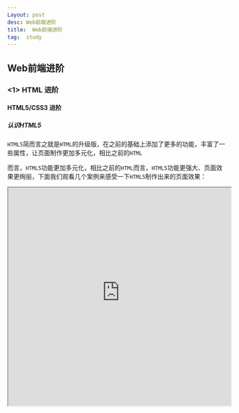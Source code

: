 ```yaml
---
Layout: post
desc: Web前端进阶
title:  Web前端进阶
tag:  study
---
```


## Web前端进阶

### <1> HTML 进阶

#### HTML5/CSS3 进阶

##### 认识HTML5

`HTML5`简而言之就是`HTML`的升级版，在之前的基础上添加了更多的功能，丰富了一些属性，让页面制作更加多元化，相比之前的`HTML`

而言，`HTML5`功能更加多元化，相比之前的`HTML`而言，`HTML5`功能更强大、页面效果更绚丽，下面我们观看几个案例来感受一下`HTML5`制作出来的页面效果：

<iframe height=498 width=510 src="https://qgt-document.oss-cn-beijing.aliyuncs.com/P3-2-HTML-CSS/1.1/courseware/HTML5%E5%8F%AF%E4%BB%A5%E5%81%9A%E4%BB%80%E4%B9%88.mp4">

##### 语义化标签

其实我们在学习`HTML`的时候，已经接触到了语义，比如我们之前使用的：

- `<p></p>`标签代表段落
- `<h1></h1>`标签代表一级标题
- `<li></li>`标签代表列表

这就是语义化标签，即标签的名字赋予标签的意义和作用。

但是`div`代表什么呢？显然是无法根据`div`这个标签名判断`div`在页面中的位置，比如下面这个页面，它的页面结构非常清晰。

![语义化标签](/Users/dongyanzu/Desktop/语义化标签.png)

下面用我们常用的布局方法来将上面这张图转化成代码，代码如下：

```html
<div></div>
<div></div>
<div></div>
```

大家有没有注意到一个问题，本来清晰的页面结构，写成代码以后，仅靠阅读代码，我们无法在脑海中形成之前的页面结构。

语义化标签就是用来解决这个问题的，对应上面每一个区块，在`HTML5`中都有对应的语义化标签，下面我们用语义化标签来改造一下上面这段代码。

```html
<!-- 头部 -->
<header></header>
<!-- 主体 -->
<main></main>
<!-- 底部 -->
<footer></footer>
```

仅通过阅读代码，就可以确定页面结构，这就是语义化标签的意义所在。

##### 常用的语义化标签：

常用的语义化标签不止上面三个，下面这个布局所设计的语义化标签基本涵盖了我们常用的语义化标签：

对应的`HTML`代码如下：

```html
<!-- 头部 -->
<header>header</header>
<!-- 主体 -->
<main>
    <!-- 导航 -->
    <nav>nav</nav>
    <!-- 区块 -->
    <section>section</section>
    <section>section</section>
</main>
<!-- 侧边栏 -->
<aside></aside>
<!-- 底部 -->
<footer></footer>
```

##### 语义化标签的使用场景

下面我们以“淘宝网”首页为例，来理解语义化标签的使用场景。

`<header></header>`--头部

`header`标签用于展示介绍性内容，通常包含一组介绍性的或者是辅助导航的实用元素。

例如淘宝页面中的顶部：

![header10](/Users/dongyanzu/Desktop/header10.png)

`<main></main>`--主体

`main`标签通常是页面的主体内容区域。

例如淘宝页面中`header`一下`footer`以上的所有内容

![main1](/Users/dongyanzu/Desktop/main1.png)

但是在实际应用中，需要根据具体情况去分析，只要是某个区块的主体就可以用`main`标签，暂时我们不用纠结，只记住上面这一种即可。

`<footer></footer>`--底部

`footer`表示页面也叫部分的版权数据、与文档相关的链接、责任声明等信息。

网页中最常见的`footer`就是页面最底部的一些额外信息：
![footer1](/Users/dongyanzu/Desktop/footer1.png)

淘宝的页面`footer`内容比较多，一般网站的`footer`信息不会很多。

`<nav></nav>`--导航

`nav：`定义文档或者页面的导航

比如网页中的商品类别导航：

![nav1](/Users/dongyanzu/Desktop/nav1.png)

`<aside></aside>`--侧边栏

`aside:`定义页面的侧边栏内容

如淘宝的侧边栏：

![aside1](/Users/dongyanzu/Desktop/aside1.png)

`<section></section>`——区域块

`section:`定义文档中的节，区域块，`section`更像接近`div`的语义，就是在页面中开辟一块空间。

比如下面这个页面中，我们首先要将页面分成左右两部分，这里就可以用`section`去区分：![img](https://qgt-document.oss-cn-beijing.aliyuncs.com/P3-2-HTML-CSS/1.1/section1.png?x-oss-process=image/resize,w_800/watermark,image_d2F0ZXJtYXNrLnBuZz94LW9zcy1wcm9jZXNzPWltYWdlL3Jlc2l6ZSx3XzEwMA==,t_60,g_se,x_10,y_10)

基本上，语义化标签的使用场景就是这么多，还有一些更深入的使用场景，我们暂时先不用去了解，只要知道常用的一些使用场景即可。

##### CSS3

`CSS3`和`HTML5`的关系你可以理解为`CSS`和`HTML`之间的关系，由于`CSS3`修改的内容较多，我们在后续章节会展开讲，在本章不做赘述。

### <2> CSS伪类

#### 2.1 CSS 伪元素--::after/::before

网页中我们经常会在页面的头部看到下图中的布局：

![f2-2-1-微博头部](https://github.com/ddddddongyanzu/ddddddongyanzu.github.io/blob/master/images/posts/f2-2-1-微博头部.png?raw=true)

我们的做法是这样的，核心代码如下：

```html
<span class="icon"></span><span class="words">主页</span>
```

```css
.icon {
    display: inline-block;
    width: 24px;
    height: 24px;
    background: url(https://qgt-document.oss-cn-beijing.aliyuncs.com/P3-2-HTML-CSS/1.2/source/first-page.png) no-repeat center;
    background-size: contain;
    vertical-align: top;
    margin-right: 8px;
}

.words {
    font-size: 18px;
    line-height: 24px;
}
```

其实我们还有一种更好的办法来完成上述方案，即伪元素。

伪元素就是利用`css`代码在标签内部的前面，或者后面添加一个行内元素，这个行内元素呢可以理解为`span`

下面为们来认识一下伪元素的写法：

```css
/* before */
选择器::before{
  /* 使用空白符号占位 */
  content: '';
}

/* after */
选择器::after{
  /* 使用空白符号占位 */
  content: '';
}
```

接下来我们来使用伪元素实现开头的案例。

1. 去除`HTML`代码中类名为`icon`的`span`标签

```html
<span>主页</span>
```

2. 修改`CSS`代码

```css
/* 在span之前添加行内元素 */
span::before {
  content: '';
  /* 将添加的行内元素定位，并设置大小、背景 */
    position: absolute;
    left: 0px;
    width: 24px;
    height: 24px;
    background: url(https://qgt-document.oss-cn-beijing.aliyuncs.com/P3-2-HTML-CSS/1.2/source/first-page.png) no-repeat center;
    background-size: contain;
}
```

最后我们通过代码演示来看一下最终的效果：

代码演示

上述案例中我们将添加的行内元素做了定位处理，其实还可以将添加的行内元素转换成块元素（`block`）或者行内块元素（`inline-block`）来实现我们需要的效果。

下面我们要用`display`来做一个案例，在很多网页的轮播图中，我们可以看到这样的用来切换图的一个小圆点，如下图所示：

![img](https://qgt-document.oss-cn-beijing.aliyuncs.com/P3-2-HTML-CSS/1.1/homework/%E5%B0%8F%E5%9C%86%E7%82%B9.png?x-oss-process=image/resize,w_800/watermark,image_d2F0ZXJtYXNrLnBuZz94LW9zcy1wcm9jZXNzPWltYWdlL3Jlc2l6ZSx3XzEwMA==,t_60,g_se,x_10,y_10)

在这里的小圆点放大一点后，如下图：

![img](https://qgt-document.oss-cn-beijing.aliyuncs.com/P3-2-HTML-CSS/1.2/markdown/iMac%20-%208.png?x-oss-process=image/resize,w_800/watermark,image_d2F0ZXJtYXNrLnBuZz94LW9zcy1wcm9jZXNzPWltYWdlL3Jlc2l6ZSx3XzEwMA==,t_60,g_se,x_10,y_10)

这个案例就不同去对比常规写法和伪元素写法了，我们直接用伪元素来完成上图效果，核心代码在下面：

```html
<div class="circle"></div>
```

```css
.circle {
    box-sizing: border-box;
    width: 200px;
    height: 200px;
    margin: 20px auto;
    border-radius: 50%;
    background: #9995A5;
    /* 使用padding让子元素居中 */
    padding: 30px;
    border: 10px solid #8E8A97;
}

.circle::before{
   content: '';
  /* 将添加的行内元素转成块元素 */
    display: block;
    width: 120px;
    height: 120px;
    border-radius: 50%;
    background: #666278;
}
```

在之前的例子中我们都用的是`::before`，没有介绍过`::after`，其实`::after`和`::before`是一样的，当我们需要第二个行内元素的时候，就需要用`after`。

#### 2.2 CSS伪类--清除浮动

##### 浮动带来的问题

我们先来看一个页面，如下图：

![Screen Shot 2022-05-08 at 6.23.28 PM](/Users/dongyanzu/Library/Application Support/typora-user-images/Screen Shot 2022-05-08 at 6.23.28 PM.png)

要完成这个案例，最好的办法就是子元素设置高度，父元素的高度由子元素撑起来，使父元素的高度可以自适应，核心代码如下：

```html
<div class="father-one">
    <div class="son-one">son-one</div>
    <div class="son-two">son-two</div>
    <div class="son-three">son-three</div>
</div>
```

```css
.father-one {
    border: 2px solid #8E8A97;
    text-align: center;
}

.son-one {
    line-height: 50px;
    background-color: #00FFFF;
}

.son-two {
    line-height: 100px;
    background-color: #00BFFF;
}

.son-three {
    line-height: 50px;
    background-color: #00FFFF;
}
```

影响父元素兄弟元素的布局

下面我们给`.father-one`后面添加一个兄弟元素，然后让`.father-one`里面的所有子元素都浮动，看一下会出现什么现象：

核心代码如下（代码中省略了部分已有的代码）：

```html
<!-- 添加father-one的兄弟元素 -->
<div class="father-two"></div>
```

```css
.son-one{
  /* 浮动后的元素宽度默认和它内容的宽度一致，即和文字的宽度一致。
  这里为了美观，设置一个自定义宽度*/
  width:33.3%;
  float:left;
}

.son-two{
  width:33.3%;
  float:left;
}

.son-three{
  width:33.3%;
  float:left;
}

.father-two{
  height: 150px;
  background-color: #CACACA;
}
```

最终得到下图所示的页面效果：

![Screen Shot 2022-05-08 at 6.27.15 PM](/Users/dongyanzu/Library/Application Support/typora-user-images/Screen Shot 2022-05-08 at 6.27.15 PM.png)

观察上图，会发现类名为`father-two`的`div`的一部分内容会跑到`father-one`的子元素的下面，这是因为`father-two`会紧跟`father-one`的下边界（即红色下边框线）。

这显然不是我们需要的效果，我们希望最终的页面效果应该是这样的：

![Screen Shot 2022-05-08 at 6.29.37 PM](/Users/dongyanzu/Library/Application Support/typora-user-images/Screen Shot 2022-05-08 at 6.29.37 PM.png)

所以现在我们需要一种技术可以让父元素包住浮动的子元素，这种技术被称为清除浮动。

##### 清除浮动

清除浮动的方法很多，这里我们只需要掌握一种最常用的方法即可，如下`CSS`代码即是清除浮动的`CSS`代码：

```css
.clearfix::after{
  content: '';
  display: block;
  clear: both;
}
```

比如说我们要解决之前案例中的浮动问题，只需要在父盒子上添加`clearfix`类名即可，具体参见下方代码：

```html
<!-- 添加清除浮动类名 -->
<div class="father-one clearfix">
    <div class="son-one">son-one</div>
    <div class="son-two">son-two</div>
    <div class="son-three">son-three</div>
</div>
```

最后请记住一句话，哪个盒子的子元素有浮动，就在哪个盒子上添加清除浮动。

##### ps :

很多时候，第一行的最后一块有位置，但是最后一个元素却跑到第二行，这是因为，最后一个盒子的右边距是多余的，加上以后，总宽度超出父盒子的宽度，所以需要清除掉。

**解决方法**

```css
.last{
  margin-right:0;
}
```

*转义符号*

作业中`小米<小爱老师>`中的尖括号在`html`代码中会出现报错现象，所以我们要用转义符号去写，即`小米&lt;小爱老师&gt;`

#### 2.3 CSS 伪类--事件伪类

伪类在页面中随处可见，通俗点说，就是鼠标移动上去，字体颜色、背景颜色或者边框中一种或多种样式发生了改变，那么如何使得这些样式发生改变呢？下面我们就来一探究竟：

首先我们要学习的是鼠标移动上去的效果--`hover`。

`hover`——鼠标移动上去

要让样式发生变化，首先我们会有一个基础样式，以“优课达”首页为例：

![img](https://qgt-document.oss-cn-beijing.aliyuncs.com/P3-2-HTML-CSS/1.1/courseware/%E4%BC%98%E8%AF%BE%E8%BE%BE-hover.png?x-oss-process=image/resize,w_800/watermark,image_d2F0ZXJtYXNrLnBuZz94LW9zcy1wcm9jZXNzPWltYWdlL3Jlc2l6ZSx3XzEwMA==,t_60,g_se,x_10,y_10)

当鼠标移动上去以后，对应的地方，样式会发生改变，最终变成这样：

![img](https://qgt-document.oss-cn-beijing.aliyuncs.com/P3-2-HTML-CSS/1.1/courseware/%E4%BC%AA%E7%B1%BB-hover2.png?x-oss-process=image/resize,w_800/watermark,image_d2F0ZXJtYXNrLnBuZz94LW9zcy1wcm9jZXNzPWltYWdlL3Jlc2l6ZSx3XzEwMA==,t_60,g_se,x_10,y_10)

观察之后，我们发现，每一个小块的背景颜色从白色-->蓝色，文字从黑色-->白色，所以我们要做的就是在鼠标箭头移动上去以后，完成这两种状态的转换，能完成这种转换过程的就是伪类，具体代码如下：

```css
li:hover{
    background-color: #47A0FC;
    color: white;
}
```

经过上述步骤之后，我们就会完成如下效果：

![img](https://qgt-document.oss-cn-beijing.aliyuncs.com/P3-2-HTML-CSS/1.2/f2-2-3-demo1.gif)

一个标签上可以添加多个`:hover`效果，并且都会生效，例如：

```html
<div><div>
```

```css
div:hover{
    border:1px solid blue;
}

div:hover{
    background:red;
}
```

同一个标签，如果使用伪类改变的属性相同，那么最终效果是后添加的效果，例如：

```html
<div><div>
```

```css
div:hover{
    border:1px solid blue;
}

div:hover{
    border:1px solid red;
}
```

最终边框颜色是`red`当然这个不一定完全对，有时一些同学可能会这样做：

```css
.hover-div div:hover{
    border:1px solid blue;
}

div:hover{
    border:1px solid red;
}
```

那么这时候就不回是`red`而是`blue`，因为选择器的选择权重上看`.hover-div div`>`div`

`:hover`一个标签来改变另一个标签的属性

在这里我们只说`:hover`父元素，改变子元素的属性（这里的是直接子元素） 什么是直接子元素？

下面这段代码中，`span`是`div`的直接子元素

```html
<div>
    <span></span>
</div>
```

下面这段代码中，`span`不是`div`的直接子元素

```html
<div>
    <p>
        <span></span>
    </p>
</div>
```

**如何通过父元素的****`:hover`改变直接子元素的样式**

```html
<div>
    <span></span>
</div>
div:hover>span{
    background:blue;
}
```

`active`——鼠标点击时

`active`：鼠标点击时候的效果，这个效果在超链接中比较常见，注意这里的点击时点住鼠标不松开。

在`hover`的基础上，我们来再添加一个`active`伪类，实现下图所示效果：

![img](https://qgt-document.oss-cn-beijing.aliyuncs.com/P3-2-HTML-CSS/1.2/f2-2-3-demo2.gif)

首先需要用选择器选中要添加伪类的标签，`ul>li`。

然后再选择器后面添加对应的伪类，这里我们要添加的是`active`

```css
ul>li:active{
    /* 要改变的效果 */
}
```

最后在花括号内添加要改变的样式:

```css
ul>li:active{
    /* 要改变的效果 */
    color: black;
}
```

下面我们通过代码演示来看一下最终的效果：

**注意：**

`hover`一定要在`active`之前，否则不会生效。

```css
/* 正确 */
a:hover{}
a:active{}
/* 错误 */
a:active{}
a:hover{}
```

`focus`——获取焦点后

`focus`：获取焦点的伪类，一般用于具有焦点的元素，比如`input`，比如我们可以让`input`获取焦点以后，改变`input`的边框颜色。

![img](https://qgt-document.oss-cn-beijing.aliyuncs.com/P3-2-HTML-CSS/1.2/f2-2-3-demo3.gif)

#### 2.4伪类--列表伪类

列表伪类的功能更像是一个选择器，选择某个元素的子元素，我们要学习的是比较常用的三个。

![Screen Shot 2022-05-09 at 5.46.13 PM](/Users/dongyanzu/Library/Application Support/typora-user-images/Screen Shot 2022-05-09 at 5.46.13 PM.png)

1. 匹配其父元素的第一个子元素--`:first-child`

现在我们有一个效果要实现，给上图第一个色块换一种颜色并改变文字颜色，实现下图所示的效果，该怎么做呢？

![Screen Shot 2022-05-09 at 5.47.24 PM](/Users/dongyanzu/Library/Application Support/typora-user-images/Screen Shot 2022-05-09 at 5.47.24 PM.png)

此时就可以用到伪类中的`:first-child`，具体做法是在文首效果图的基础代码上添加如下代码即可：

```css
ul>li:first-child{
    background-color: #3687FC;
    color: #FFFFFF;
}
```

注意：这里的选择器`ul>li`一定要注意，选择器选到的是子元素`li`而不是父元素`ul`

2. 匹配父元素中最后一个子元素--`:last-child`

在上面案例的基础上，我们将`:first-child`改成`:last-child`即可实现下图的效果：![Screen Shot 2022-05-09 at 6.04.03 PM](/Users/dongyanzu/Library/Application Support/typora-user-images/Screen Shot 2022-05-09 at 6.04.03 PM.png)

3. 匹配父元素的第n个子元素--`:nth-child()`

`:nth-child()`较前两个来说略微复杂一点，但是理解起来并不困难，首先我们要关注的是`child`后面的括号，在这个括号里我们可以添加人意数字，从1开始，1代表`first-child`，以此类推。

比如说我们要选中第三个方格，实现下图所示效果，可以这样来写：

![Screen Shot 2022-05-09 at 6.06.17 PM](/Users/dongyanzu/Library/Application Support/typora-user-images/Screen Shot 2022-05-09 at 6.06.17 PM.png)

```css
ul>li:nth-child(3){
  background-color: #3687FC;
  color: #FFFFFF;
}
```

`nth-child`后面的括号内除了可以写数字也可以写两个特定的单词`odd`(奇)、`even`(偶)，大家可以自行尝试一下这两个值。

下面来看一个实际应用中的案例，比如说淘宝网中有这样一个布局

如下图：

![watermark,image_d2F0ZXJtYXNrLnBuZz94LW9zcy1wcm9jZXNzPWltYWdlL3Jlc2l6ZSx3XzEwMA==,t_60,g_se,x_10,y_10](https://qgt-document.oss-cn-beijing.aliyuncs.com/P3-2-HTML-CSS/1.2/last-child-demo.png?x-oss-process=image/resize,w_800/watermark,image_d2F0ZXJtYXNrLnBuZz94LW9zcy1wcm9jZXNzPWltYWdlL3Jlc2l6ZSx3XzEwMA==,t_60,g_se,x_10,y_10)

我们将详细内容简化成色块，变成下图的颜色：

![img](https://qgt-document.oss-cn-beijing.aliyuncs.com/P3-2-HTML-CSS/1.2/last-child-demo2.png?x-oss-process=image/resize,w_800/watermark,image_d2F0ZXJtYXNrLnBuZz94LW9zcy1wcm9jZXNzPWltYWdlL3Jlc2l6ZSx3XzEwMA==,t_60,g_se,x_10,y_10)

具体步骤如下：

```html
<ul class="clearfix">
    <li></li>
    <li></li>
    <li></li>
    <li></li>
    <li></li>
</ul>
```

```css
ul>li{
    float: left;
    width: 226px;
    height: 80px;
    /* 给所有的li着色为相同颜色 */
    background: #9D24EC;
    border-radius: 10px;
    /* 统一为所有的色块设置右边距 */
    margin-right: 11px;
}
```

2. 使用伪类修改其它色块相对于第一个色块不同的地方（这里用到了层叠性）

```css
/* 使用伪类层叠掉不同颜色的色块 */
ul>li:nth-child(2){
    background: #FB9526;
}
ul>li:nth-child(3){
    background: #FE59CE;
}
ul>li:nth-child(4){
    background: #4CC1FE;
}
ul>li:last-child{
    background: #4BC74A;
}
```

3. 清除掉最后一个色块的右边距：

```css
ul>li:last-child{
    /* 最后一个元素不需要右边距，用伪类清除 */
    margin-right: 0px;
    background: #4BC74A;
}
```

##### 注意

在上面的代码中，我们一直用的是`ul`、`li`标签，有的同学会误以为只有`li`标签才可以用列表伪类，其实是不对的：

1. 使用`ul`、`li`是为了考虑语义化的因素

2. 列表伪类的适用条件是，同一级别，相同元素
- 同一级别

```html
<!-- 第一级别 -->
<div>
    <!-- 第二级别 -->
    <div>
        <!-- 第三级别 -->
        <div></div>
        <div></div>
        <div></div>
        <div></div>
    </div>
    <div></div>
    <div></div>
    <div></div>

</div>
```

- 相同元素

```css
span:nth-child(2){

}
```

上面的代码标识选中所有span标签中的第二个。

#### 2.5 微博头部开发

微博头部开发

之前我们做的所有的联系都是页面中的某一个部分，就算涉及到布局，也不多，从微博项目开始，我们就要去关注布局这个知识点，预期说是知识点，不如说是经验。

比如下面这个布局：![Screen Shot 2022-05-09 at 7.46.40 PM](/Users/dongyanzu/Library/Application Support/typora-user-images/Screen Shot 2022-05-09 at 7.46.40 PM.png)

或许你会这样去写：

```html
<div class="box clearFix">
  <div class="left"></div>
  <div class="right"></div>
</div>
```

```css
.clearFix::after {
  display: block;
  content: '';
  clear: both;
}

.box {
  background: #e3f3d1;
}

.box > div {
  box-sizing: border-box;
  width: 40px;
  height: 20px;
  background: #c0e2fd;
  border: 1px solid #6c8ebf;
}

.box .left {
  float: left;
  margin-left: 20px;
}

.box .right {
  float: right;
  margin-right: 20px;
}
```

最终效果如下：

![Screen Shot 2022-05-09 at 7.49.48 PM](/Users/dongyanzu/Library/Application Support/typora-user-images/Screen Shot 2022-05-09 at 7.49.48 PM.png)

但是这样，页面是不够稳定的，如果这段代码在我们的系统中的预览页面查看的时候，可能还比较和谐，但是在正常的浏览器中查看的时候，就有问题，点击全屏预览，可以看到，两个蓝色的矩形之间间距会很大，但我们的代码并没有做改动。

正确的写法应该是这样的：

```html
<header>
  <main class="clearFix">
    <div class="left"></div>
    <div class="right"></div>
  </main>
</header>
```

```css
.clearFix::after {
  display: block;
  content: '';
  clear: both;
}
header {
  border: 1px solid black;
}
main {
  margin: 0 auto;
  width: 800px;
  background: #e3f3d1;
}

main > div {
  width: 200px;
  height: 40px;
  background-color: #c0e2fd;
}

.left {
  float: left;
}

.right {
  float: right;
}
```

### <3> CSS装饰

#### 3.1 CSS装饰-- cursor

##### cursor

下图中，鼠标箭头的变化，就是`cursor`实现的。

![f2-3-1-show.gif](https://qgt-document.oss-cn-beijing.aliyuncs.com/P3-2-HTML-CSS/1.3/f2-3-1-show.gif)

`cursor`添加的方法很简单，和之前学习的属性添加方式一样：

```html
<p>点击这里了解更多cursor性质</p>
```

```css
p{
    cursor: pointer;
}
```

`cursor`的值很多，`pointer`只是其中一个，下面我们来感受一下其他的属性，鼠标悬浮于值上测试结果：

![Screen Shot 2022-05-10 at 5.34.49 PM](/Users/dongyanzu/Library/Application Support/typora-user-images/Screen Shot 2022-05-10 at 5.34.49 PM.png)

`pointer`摇滚小手样式

`default`鼠标键的样式

`text` I 样式

`move` 四方箭头样式

`grab` 巴掌小手样式

`zoom-in` 缩小🔍(-)

`zoom-out`放大🔍(+)

#### 3.2 CSS装饰--box-shadow/text-shadow

##### box-shadow--盒子阴影

盒子阴影的形成原理就是盒子下面的另一个盒子改变样式或者位置造成的现象，你可以[点击这里](https://www.cssmatic.com/box-shadow)，调节相关的属性值来查看效果，这个工具每个参数代表的意思如下图：

![watermark,image_d2F0ZXJtYXNrLnBuZz94LW9zcy1wcm9jZXNzPWltYWdlL3Jlc2l6ZSx3XzEwMA==,t_60,g_se,x_10,y_10](https://qgt-document.oss-cn-beijing.aliyuncs.com/P3-2-HTML-CSS/1.3/%E9%98%B4%E5%BD%B1%E8%A7%A3%E9%87%8A.png?x-oss-process=image/resize,w_800/watermark,image_d2F0ZXJtYXNrLnBuZz94LW9zcy1wcm9jZXNzPWltYWdlL3Jlc2l6ZSx3XzEwMA==,t_60,g_se,x_10,y_10)

通过上面这个工具，我们主要是为了了解阴影的每一个值所代表的意思，在实际应用中，前端人员是无法自己调出好看的阴影的，我们要做的就是去辅助设计稿上面的阴影值，例如在 **Figma** 中我们可以从这里取阴影值（右边红色边线括起来的即是阴影值）：

![watermark,image_d2F0ZXJtYXNrLnBuZz94LW9zcy1wcm9jZXNzPWltYWdlL3Jlc2l6ZSx3XzEwMA==,t_60,g_se,x_10,y_10](https://qgt-document.oss-cn-beijing.aliyuncs.com/P3-2-HTML-CSS/1.3/%E9%98%B4%E5%BD%B1%E5%80%BC.png?x-oss-process=image/resize,w_800/watermark,image_d2F0ZXJtYXNrLnBuZz94LW9zcy1wcm9jZXNzPWltYWdlL3Jlc2l6ZSx3XzEwMA==,t_60,g_se,x_10,y_10)

因此，阴影是一个不常用且不重要的属性，我们只需要知道如何在设计稿里找到阴影值，然后用下面的方式去设置即可：

```css
div{
    box-shadow: 0px 0px 10px rgba(0, 0, 0, 0.11);
}
```

更多关于阴影的详细描述，请参加[文档](https://developer.mozilla.org/zh-CN/docs/Web/CSS/box-shadow)

##### text-shadow——文字阴影

文字阴影和盒子阴影一样，如果说盒子阴影的形成原因是盒子下面的另一个盒子改变样式或者位置造成的现象，那么文字阴影就是文字下面还有一层相同的文字。

当然了，原理在这里并不重要，重要的是我们可以用下面这段代码去设置文字阴影：

```css
span{
    text-shadow: 0px 0px 10px rgba(0, 0, 0, 0.11);
}
```

更多关于文字阴影的详细描述，请参加[文档](https://developer.mozilla.org/zh-CN/docs/Web/CSS/text-shadow)

关于阴影，在实际开发当中我们知道这些已经足够了，如果对阴影感兴趣的同学可以看一下下面这个案例--[使用阴影制作缝合效果](https://codepen.io/HUBLine/pen/yLLRgYa)以及另一个案例，[使用阴影制作多页效果](https://codepen.io/HUBLine/pen/YzzORYb)

### <4> CSS Flex布局

#### 4.1 CSS Flex布局

网页布局是前端开发中一个重要的课题。根据我们在“Web前端基础”中学习到的盒模型、display属性和position属性等知识，我们已经可以做出比较好看的布局了。

但是对于一些特殊布局，比如垂直居中就会比较麻烦。

2009年，W3C提出了一种新的方案--Flex布局，可以简便、完整、响应式地实现各种页面布局。到目前为止，它已经得到了所有浏览器的支持，我们可以安全放心的使用这项技能。

flex布局右强大的空间分布和对齐能力，可以很容易解决传统布局比较难解决的布局问题。目前flex布局是主流的布局方式，很多前端UI库用的都是flex布局。

> *传统布局，即基于盒模型，依赖display属性，position属性、float属性进行布局。*

##### 什么是flex

Flex是Flexible Box 的缩写，意为“弹性布局”，用来盒模型提供最大的灵活性。任何一个容器都可以指定为Flex布局。

它最显著的效果就是把原本从上到下排列的块状元素变成水平排列：

正常文档流方向（从上到下 用flex变成了水平排列）

![Screen Shot 2022-05-11 at 4.36.25 PM](/Users/dongyanzu/Library/Application Support/typora-user-images/Screen Shot 2022-05-11 at 4.36.25 PM.png)HTML如下

```html
<div class="container">
  <div class="item">项目1</div>
  <div class="item">项目2</div>
  <div class="item">项目3</div>
</div>
```

CSS如下：

```css
.container {
  display: flex;
  background: #D5E8D4;
  border: 1px solid #5D9E5A;
}

.item {
  width: 50px;
  height: 50px;
  background: #FFF2CC;
  border: 1px solid #B7A570;
  margin: 10px;
}
```

注意：设为Flex布局以后，子元素的float、clear 和 vertical- align属性将失效。

采用 Flex 布局的元素，称为Flex容器（flex contain)，简称“容器”。它的所有子元素称为Flex项目（flex item），简称“项目”。

![Screen Shot 2022-05-11 at 4.39.42 PM](/Users/dongyanzu/Library/Application Support/typora-user-images/Screen Shot 2022-05-11 at 4.39.42 PM.png)

在上面这个例子中，外层div是容器，内层的子元素是项目：

![Screen Shot 2022-05-11 at 4.40.10 PM](/Users/dongyanzu/Library/Application Support/typora-user-images/Screen Shot 2022-05-11 at 4.40.10 PM.png)

#### 4.2 justify-content 和 align-items

还记得上节课的最后一题做过的导航条吗？

虽然导航条中的各项已经在同一行中了，但是通常导航条中各项的分布都是均匀的，像这样：

![watermark,image_d2F0ZXJtYXNrLnBuZz94LW9zcy1wcm9jZXNzPWltYWdlL3Jlc2l6ZSx3XzEwMA==,t_60,g_se,x_10,y_10](/Users/dongyanzu/Library/Application Support/typora-user-images/Screen Shot 2022-05-11 at 7.30.57 PM.png)

这时候我们就需要用到flex布局中控制水平方向分布的属性justify-content使导航条中各项的分布如上图所示![Screen Shot 2022-05-11 at 7.31.12 PM](/Users/dongyanzu/Library/Application Support/typora-user-images/Screen Shot 2022-05-11 at 7.31.12 PM.png)

1. 调整水平方向的分布 justify-content

**justify-content**属性定义了项目在水平方向上的对齐方式。

> 特别注意，justify是容器的属性，设置在容器上。

justify-content 有六个有效值：

```css
justify-content: flex-start | flex-end | center | space-between | space-around | space-evenly;
```

六个值的表现形式如下：

![img](https://document.youkeda.com/P3-2-HTML-CSS/1.4/9.jpg?x-oss-process=image/resize,w_800/watermark,image_d2F0ZXJtYXNrLnBuZz94LW9zcy1wcm9jZXNzPWltYWdlL3Jlc2l6ZSx3XzEwMA==,t_60,g_se,x_10,y_10)

> 在六个值中，我们最常用到的就是 “space-between” 了。

根据上图，我们希望导航条中各项的间距相同，第一项和最后一项紧贴外部的边界，我们应该选择给 ul 设置 justify-content: space-between，显示效果：

![Screen Shot 2022-05-11 at 7.34.32 PM](/Users/dongyanzu/Library/Application Support/typora-user-images/Screen Shot 2022-05-11 at 7.34.32 PM.png)

> 由于右侧的浏览器宽度比较小，可能无法看到设置justify-content: space-between后的效果，可点击右上角的放大按钮![img](https://document.youkeda.com/P3-2-HTML-CSS/1.4/plus.png?x-oss-process=image/resize,w_800/watermark,image_d2F0ZXJtYXNrLnBuZz94LW9zcy1wcm9jZXNzPWltYWdlL3Jlc2l6ZSx3XzEwMA==,t_60,g_se,x_10,y_10)，在新标签页中打开页面查看效果。

如果导航条有固定的高度 130px，导航条的显示效果如下：

![Screen Shot 2022-05-11 at 7.41.57 PM](/Users/dongyanzu/Library/Application Support/typora-user-images/Screen Shot 2022-05-11 at 7.41.57 PM.png)

可以看到，图片和文字没有在垂直方向上居中。

那么如何让图片和文字能够在垂直方向上居中呢，这里我们需要用到 flex 布局中**控制垂直方向分布**的属性 align-items。

##### 2. 调整垂直方向上的分布 align-items

**align-items 属性定义项目在垂直方向上如何对齐。**

> 特别注意，align-items 是容器的属性，设置在容器上。

align-items 有五个有效值：

```
align-items: flex-start | flex-end | center | baseline | stretch;
```

五个值的表现形式如下：

![img](https://document.youkeda.com/P3-2-HTML-CSS/1.4/10.jpg?x-oss-process=image/resize,w_800/watermark,image_d2F0ZXJtYXNrLnBuZz94LW9zcy1wcm9jZXNzPWltYWdlL3Jlc2l6ZSx3XzEwMA==,t_60,g_se,x_10,y_10)

> 在五个值中，我们最常用到的就是 “center” 了。另外要注意，align-items 的默认值是 stretch，也就是说，在没有给项目设置高度的时候，项目的高度会和容器等高。

根据 align-items 各有效值的表现形式图，为了使导航中文字和图片在垂直方向上居中，我们应该把 ul 的 align-items 属性设置为 center。显示效果：

![Screen Shot 2022-05-11 at 7.43.12 PM](/Users/dongyanzu/Library/Application Support/typora-user-images/Screen Shot 2022-05-11 at 7.43.12 PM.png)

从上面导航条的例子中，我们可以看到 flex 布局有**非常强大的空间分布和对齐能力**。justify-content 和 align-items 能够很方便的操控 项目 在水平方向和垂直方向上的分布。

#### 4.3 flex-wrap

默认情况下，项目都排在水平方向上，并且是单行排列，不会换行。

即使所有项目加起来的宽度超过了容器的宽度，也不会换行，并且项目为了记载一行里，会在宽度上进行压缩。

我们来看一下这种情况，项目的宽度上50px，容器的高度在300px到500px之间变化：

![Screen Shot 2022-05-11 at 8.34.02 PM](/Users/dongyanzu/Library/Application Support/typora-user-images/Screen Shot 2022-05-11 at 8.34.02 PM.png)

![Screen Shot 2022-05-11 at 8.34.22 PM](/Users/dongyanzu/Library/Application Support/typora-user-images/Screen Shot 2022-05-11 at 8.34.22 PM.png)

从上面的效果可以看到，一行排不下的时候，项目会自动压缩挤在一条线上，没有换行，也没有超出容器，而且即使给项目设置了宽度（50px）也组织不了项目被压缩。

如果想让项目换行，我们可以用flex-wrap属性，定义项目是否换行、以及如何换行。

Flex-wrap 可能取三个值。flex-wrap:nowrap ｜ wrap | wrap-reverse

![img](https://document.youkeda.com/P3-2-HTML-CSS/1.4/19.jpg?x-oss-process=image/resize,w_800/watermark,image_d2F0ZXJtYXNrLnBuZz94LW9zcy1wcm9jZXNzPWltYWdlL3Jlc2l6ZSx3XzEwMA==,t_60,g_se,x_10,y_10)

现在我们给上面例子里的容器设置换行属性flex-wrap:wrap，看看会有什么变化：

CSS代码如下：

```css
.container {
  width: 300px;
  display: flex;
  flex-wrap: wrap;
}

.item {
  width: 50px;
}
```

#### 4.4 flex:none 和 flex:1

我们以及知道了，当容器被设置成display:flex 后：

如果项目在一行放不下，就会被压缩：

![Screen Shot 2022-05-11 at 10.06.43 PM](/Users/dongyanzu/Library/Application Support/typora-user-images/Screen Shot 2022-05-11 at 10.06.43 PM.png)

如果项目在一行里排列后容器有剩余空间，项目不放大，不压缩

![Screen Shot 2022-05-11 at 10.06.51 PM](/Users/dongyanzu/Library/Application Support/typora-user-images/Screen Shot 2022-05-11 at 10.06.51 PM.png)

前面讲了，一行排不下的时候，设置换行，项目就不会被压缩了。

那如果在一行排不下的情况下，我们要求项目既能够排在一行里，宽度又不被压缩，这该怎么办呢？

这里我们要用到项目属性，flex，它可以控制项目的放大和缩小。

不允许项目压缩、放大flex:none

如果我们希望项目排在一行里，但是项目的宽度又不被压缩，那么我们一个给项目设置flex:none，使项目不被压缩或放大。

> 之前我们接触的属性，justify-content，align-items，flex-wrap都是设置在flex容器上的，但是这个控制项目是否被压缩或放大的属性，是设置在flex项目上的。

对比不设置flex属性和设置flex:none两种情况下项目的缩放情况：

##### 1. 默认情况，不设置flex属性

![Screen Shot 2022-05-11 at 10.11.39 PM](/Users/dongyanzu/Library/Application Support/typora-user-images/Screen Shot 2022-05-11 at 10.11.39 PM.png)

##### 2. 项目item设置了flex:none

![Screen Shot 2022-05-11 at 10.11.48 PM](/Users/dongyanzu/Library/Application Support/typora-user-images/Screen Shot 2022-05-11 at 10.11.48 PM.png)

项目自动充满剩余空间 flex:1

1. ##### 默认情况，不设置flex属性

![Screen Shot 2022-05-11 at 10.13.07 PM](/Users/dongyanzu/Library/Application Support/typora-user-images/Screen Shot 2022-05-11 at 10.13.07 PM.png)

2. ##### 项目item设置了flex:none

![Screen Shot 2022-05-11 at 10.13.13 PM](/Users/dongyanzu/Library/Application Support/typora-user-images/Screen Shot 2022-05-11 at 10.13.13 PM.png)

> 注意，上述代码中，因为所有项目设置的flex的值都为1，所以所有项目的宽度都相同，这一点很重要，我们可以用这一点来评分一行的空间。

##### 两栏自适应布局

两栏自适应布局指的是一栏固定宽度，另一栏随浏览器宽度的变化自动调节自己的宽度。

比如我们在“Web前端基础”中做过的QQ注册页面

![img](https://document.youkeda.com/P3-2-HTML-CSS/1.4/35.gif)

我们把它抽象出来看，它就是两栏自适应布局的典型例子，一栏固定宽度，另一栏的宽度随浏览器的宽度的自动调节，始终能够充满浏览器。

HTML如下：

```html
<div class="flex-auto">
  <div class="static"></div>
  <div class="flexible"></div>
</div>
```

CSS 如下：

```css
.flex-auto {
  display: flex;
}
.flex-auto .static {
  width: 100px;
  flex: none;
}
.flex-auto .flexible {
  flex: 1;
}
```

##### 指定项目放大

其实如果一行又剩余的情况下，我们可以任意指定某个项目撑满剩余空间，只要给指定空间设置flex：1即可。

现在我们给最后一个元素设置flex:1，看看变化。

对比不设置flex属性和设置flex：1两种情况下的缩放情况：

##### 1. 默认情况，不设置flex属性

![Screen Shot 2022-05-11 at 10.17.56 PM](/Users/dongyanzu/Library/Application Support/typora-user-images/Screen Shot 2022-05-11 at 10.17.56 PM.png)

##### 2. 最后一个项目设置了flex: 1：

![Screen Shot 2022-05-11 at 10.18.03 PM](/Users/dongyanzu/Library/Application Support/typora-user-images/Screen Shot 2022-05-11 at 10.18.03 PM.png)

#### 4.5 flex-direction

还记得我们做过的“三栏自适应布局”吗？

HTML如下：

```html
<div class="flex-auto">
  <div class="static"></div>
  <div class="flexible"></div>
  <div class="static"></div>
</div>
```

CSS 如下：

```css
.flex-auto {
  display: flex;
}
.flex-auto .static {
  width: 70px;
  flex: none;
}
.flex-auto .flexible {
  flex: 1;
}
```

但有的时候我们需要的是垂直方向上的“三栏自适应布局”，上下两栏固定，中间栏高度充满剩余空间，这样在不同的手机上都能适应，如下所示：

![img](https://document.youkeda.com/P3-2-HTML-CSS/1.4/40.gif)

要做到上面这种自适应布局是很明确的，我们只需要改变横向的三栏自适应布局中三栏的排列方向就可以了（水平向右改成从上到下），那到底怎么实现了？

flex布局给我们提供了一个属性flex-direction，可以改变项目的排列方向（水平向右），当我们设置flex-direction:column时，上面的横向三栏自适应布局会变成纵向的。

##### 主轴和交叉轴

在学习flex-direction属性钱，我们需要先了解flex布局中的两根轴：

![img](https://document.youkeda.com/P3-2-HTML-CSS/1.4/42.jpg?x-oss-process=image/resize,w_800/watermark,image_d2F0ZXJtYXNrLnBuZz94LW9zcy1wcm9jZXNzPWltYWdlL3Jlc2l6ZSx3XzEwMA==,t_60,g_se,x_10,y_10)

默认情况下两根轴的方向：主轴：水平，从左到右；交叉轴：垂直，从上到下；

容器中的项目默认按照主轴方向排列。

我们再回到上面的问题中，现在我们要改变项目的排列方向，那么只需要改变主轴的方向就可以了。

> 注意：主轴和交叉轴上相互垂直的关系，交叉轴的方向会随着主轴的方向改变而改变，两轴线始终保持垂直关系。

##### 改变容器中主轴和交叉轴的方向flex-direction

我们可以通过设置flex-direction改变容器中主轴和交叉轴的方向。特别注意，flex-direction时容器属性，设置在容器上。

Flex-direction 有四个有效值：flex-direction: row | row-reverse | column | column-reverse；

1. row: 即默认值，主轴为水平方向，起点在左端。
2. row-reverse 主轴为水平，起点在有短。
3. column : 主轴为垂直方向，起点在上沿。
4. column-reverse 主轴在垂直方向，起点在下沿。

四种有效值情况下，项目的排列方向：

![img](https://document.youkeda.com/P3-2-HTML-CSS/1.4/8.jpg?x-oss-process=image/resize,w_800/watermark,image_d2F0ZXJtYXNrLnBuZz94LW9zcy1wcm9jZXNzPWltYWdlL3Jlc2l6ZSx3XzEwMA==,t_60,g_se,x_10,y_10)

现在我们改变三栏自适应布局中项目的排列方向。根据上图，我们选择flex-direction:column。

##### 主轴改变后的影响

默认情况下（主轴水平向右，交叉轴垂直向下），justify-content 和 align-items 分别控制水平方向和垂直方向上项目的分布。

用flex-direction改变主轴方向后，justify-content和align-items控制的方向也会发生变化：

比如给容器设置justify-content:space-between的情况：

![Screen Shot 2022-05-12 at 9.02.47 AM](/Users/dongyanzu/Desktop/Screen Shot 2022-05-12 at 9.02.47 AM.png)

设置了flex-direction:column之后，justify-content:space-between控制的事项目在垂直方向上的分布。

### <3> CSS 高级美化

#### 5.1 单行文本超出省略

比如网页中我们常常遇到文本内容溢出，用省略号代替剩余内容的情况，比如：

1. 问吧个人中心的信息：

![img](https://document.youkeda.com/P3-2-HTML-CSS/1.5/1.jpg?x-oss-process=image/resize,w_800/watermark,image_d2F0ZXJtYXNrLnBuZz94LW9zcy1wcm9jZXNzPWltYWdlL3Jlc2l6ZSx3XzEwMA==,t_60,g_se,x_10,y_10)

2. 谷歌浏览器的搜索结果

![img](https://document.youkeda.com/P3-2-HTML-CSS/1.5/2.jpg?x-oss-process=image/resize,w_800/watermark,image_d2F0ZXJtYXNrLnBuZz94LW9zcy1wcm9jZXNzPWltYWdlL3Jlc2l6ZSx3XzEwMA==,t_60,g_se,x_10,y_10)

3. 知乎热榜

![img](https://document.youkeda.com/P3-2-HTML-CSS/1.5/3.jpg?x-oss-process=image/resize,w_800/watermark,image_d2F0ZXJtYXNrLnBuZz94LW9zcy1wcm9jZXNzPWltYWdlL3Jlc2l6ZSx3XzEwMA==,t_60,g_se,x_10,y_10)

这样的例子太多啦，这里我们就来学习，文本溢出省略的实现方法。

文本溢出省略分为单行溢出省略和多行溢出省略，我们先学习单行的溢出处理。

##### 单行文本溢出省略

为什么我们需要设置单行文本溢出省略呢？

因为正常情况下，文本内容超出了所给的宽度范围，文字会自动换行，但我们并不希望它换行，这时候我们就需要进行单行文本溢出省略的操作了。

这里就涉及到了三个知识：强制不换行、元素内容溢出处理和文本溢出省略。

1. 强制不换行

HTML5推荐使用“white-space:nowrap;“实现不换行。

以上面的知乎热榜为例。

先写HTML和基础文本样式，显示效果：

![Screen Shot 2022-05-12 at 10.28.50 PM](/Users/dongyanzu/Library/Application Support/typora-user-images/Screen Shot 2022-05-12 at 10.28.50 PM.png)

设置强制不换行之后（试着横向滚动下面的内容看看）：

![Screen Shot 2022-05-12 at 10.29.44 PM](/Users/dongyanzu/Library/Application Support/typora-user-images/Screen Shot 2022-05-12 at 10.29.44 PM.png)

可以看到，文本内容不再换行显示了。

2. 元素内容溢出overflow

进一步设置，对超出的文本进行处理，我们的目标是超出部分不显示，并且出现省略号，所以这一步我们要给元素设置超出隐藏，这里要用到属性overflow。

overflow属性决定超出盒子的内容怎么显出，它的 5 个有效值：

overflow :visible | hidden | inherit | scroll | auto;

| 值       | 描述                        |
| ------- | ------------------------- |
| visible | 这是默认值，从父元素继承overflow属性的值  |
| hidden  | 内容会被修剪，并且超出的内容不可见         |
| inherit | 内容不会被修剪，会呈现在元素框之外         |
| scroll  | 内容会被修剪，浏览器会显示滚动条以便查看超过的内容 |
| auto    | 由浏览器定夺，如果内容被修剪，就会显示滚动条    |

根据 5 个有效值的效果和我们的目前“超出部分不显示”，我们应该给`div.txt`设置overflow:hidden，设置后的效果：

![Screen Shot 2022-05-12 at 10.40.57 PM](/Users/dongyanzu/Library/Application Support/typora-user-images/Screen Shot 2022-05-12 at 10.40.57 PM.png)

3. 文本溢出省略text-overflow

最后我们用省略号代替剩余内容。css有个专门处理文本溢出的属性可以完成这个功能：text-overflow。

它有两个值：

text-overflow:clip | ellipsis

- clip: 默认值，表示在内容区域的极限处截断文本，可以简单的理解成过出一刀切掉了。
- Ellipsis: 表示用一个省略("...")来表示截断的文本。

现在我们给`div.txt`设置text-overflow:ellipsis，设置后的效果：

![Screen Shot 2022-05-12 at 10.49.44 PM](/Users/dongyanzu/Library/Application Support/typora-user-images/Screen Shot 2022-05-12 at 10.49.44 PM.png)

简单总结一下，文本溢出省略的css代码：

```css
/* 强制不换行 */
white-space: nowrap;
/* 隐藏超出部分 */
overflow: hidden;
/* 用省略号代替剩余内容 */
text-overflow: ellipsis;
```

#### 5.2 多行文本超出省略

上一节讲到了做单行文本溢出省略的处理。这里我们再讲讲怎么做多行文本溢出省略。

以上节课做的知乎热榜为例，替换了下内容，上个作业我们做的事单行文本省略，这回我们要做成两行溢出省略：

先写好基础的HTML内容和样式代码。

WebKit内核浏览器多行文本溢出省略

WebKit内核的浏览器实现起来比较简单，具体代码如下：

```css
/* 隐藏超出部分 */
overflow : hidden;
/* 文本超出就用省略号 */
text-overflow: ellipsis;
/* 把对象作为弹性伸缩盒子模型显示 */
display: -webkit-box;
/* WebKit内核的浏览器的私有属性，设置文本超出2行就用省略号 */
-webkit-line-clamp: 2;
/* WebKit内核的浏览器的私有属性，设置或检索伸缩盒对象的子元素的排列方式 */
-webkit-box-orient: vertical;
```

我们先把"white-space:nowrap;"去掉，这样文本就不会被强制不换行。

然后我们给之前写好的基础代码添加上面几句样式代码，就可以了。

##### 其他浏览器

其他浏览器目前没有CSS属性可以直接控制多行文本的省略显示。在我们之后学习了JavaScript之后，可以用js做。

### <6> CSS 预处理器

#### 6.1 SCSS介绍

##### 什么是SASS

SASS是一款CSS预编译器，它定义了一种新的编程语言，为CSS增加了一些编程的特性，开发者使用这种语言进行编码后，代码需要被编译成CSS才能被浏览器理解。

SASS比CSS更像一们编程语言，它可以有变量，函数，控制语句，导入，嵌套等高级工程，类似的CSS预编译器还有less、Stylus等。

有了这些高级功能，SASS可以：

1. 提供变量，实现一键替换主题色之类的功能；
2. 用嵌套写法减少选择器的重复书写；
3. 用混合功能解决代码复用问题；
4. 用函数进行复杂的运算；
5. 把样式代码模块化，减少不同模块的代码间不必要的相互影响，提高代码安全性；
6. ...

> 官方介绍：Sass是对CSS的扩展，让CSS语言更强大、优雅。它允许你使用变量、嵌套规则、mixins、导入等众多功能，并且完全兼容CSS语法。Sass有助于保持大型样式表结构良好，同时也让你能够快速开始小型项目，特别是在搭配Compass样式库一同食用时，主要体现在以下方面：
> 
> - 完全兼容CSS3
> - 在CSS基础上增加变量、嵌套(nesting)、混合(mixins)等功能
> - 通过[函数](https://sass-lang.com/documentation/modules)进行颜色值与属性值的运算
> - 提供[控制指令(control directives)](https://www.sass.hk/docs/#t8)等高级功能
> - 自定义输出格式

##### Sass 和 Scss

我们已经知道了Sass是一款CSS预编译器，那么大家说的Scss又是什么呢？

Scss其实是Sass3为了兼容CSS引入的新语法。

大家都学习过了CSS的写法，知道CSS的语法是选择器+声明块。声明块是由花括号和声明组成的。比如：

```css
#sidebar {
  width: 30%;
  background-color: #faa;
}
```

但是最早的Sass语法格式，被称为缩进格式（Indented Sass）通常简称"Sass"，是一种简化格式。它使用“缩进”代替“花括号”表示属性属于某个选择器，用“换行”代替“分号”分隔属性，很多人认为这样做比SCSS更易阅读，书写也更快速，比如上面这段代码样式用sass的语法可以这样写：

```css
#sidebar
  width: 30%
  background-color: #faa
```

Sass 3 引入了新的语法，那就是Scss，其语法完全兼容CSS3，并且继承了Sass的强大功能，也就是说，任何标准的 CSS3 样式表都是具有相同语义的有效 Scss 文件。

Sass 和 Scss 的大部分扩展，例如变量、parent references 和指令都是一致的；唯一不同的是，SCSS需要使用分号和花括号而不是换行和缩进。比如上面这段代码用Scss的语法写的话看起来和CSS的写法是一样的：

```css
#sidebar {
  width: 30%;
  background-color: #faa;
}
```

我们倡导大家使用Scss编写样式文件。文件的后缀用".scss"

#### 6.2  变量

##### 变量

在CSS属性的基础上Sass提供了一些名为SassScript的新功能。SassScript可作用于任何属性，允许属性使用变量、算数运算等额外功能。

SassScript 最普遍的用法就是变量，变量以美元符号“$“开头，赋值方法与CSS属性的写法一样：

```scss
$width: 10px;
```

使用变量：

```scss
#main {
  width: $width;
}
```

编译成css：

```css
#main {
  width: 10px;
}
```

如果变量类型为字符串，一般不需要加引号，但是有些特殊情况，比如字符串中有双斜杠//，就需要用英文输入法状态下的单引号或者双引号包裹字符串，用引号的写法：

```scss
// 变量需要定义在使用之前
$position: "absolute";
$mainTxtColor: '#333';

// 应用
#main {
  position: $position;
  color: $mainTxtColor;
}
```

> 因为在Sass中双斜杠表示单行注释。

除了简单的复制，Sass中变量还可以定义类似数组的变量：

```scss
$animals: puppy kitty chick;
```

这样的变量一般会配合Sass中的循环语句使用，我们在后面的课程中会讲到的。

##### 简单计算

还是上面这个例子：

```scss
$width: 10px;

#main {
  width: $width / 2;
}
```

编译成css：

```css
#main {
  width: 5px;
}
```

Sass 中支持在使用变量的时候进行简单的加减乘除的计算。

这样一来我们可以很方便的定义固定宽高比的元素。比如：

```scss
$width: 10px;

#main {
  width: $width / 2;
  height: $width * 2;
}
```

编译成 css：

```css
#main {
  width: 5px;
  height: 20px;
}
```

上面这个元素的宽高比：width : height = 1 / 4，不管怎么改变 $width 的值，这个宽高比是不会变的。

##### 插值法

`#{}`插值几乎可以在Sass样式表的任何地方使用：

```scss
$name: "mail";
$top-or-bottom: "top";
$left-or-right: "left";

.icon-#{$name} {
  background-image: url("/icons/#{$name}.svg");
  position: absolute;
  #{$top-or-bottom}: 0;
  #{$left-or-right}: 0;
}
```

1. `.icon-#{$name}`：“$name”为“mail”，编译后选择器为“.icon-mail”；
2. `url("/icons/#{$name}.svg")`：“$name”为“mail”，编译后图片路径为“/icons/mail.svg”；
3. `#{$top-or-bottom}: 0;`：“$top-or-bottom”为“top”，编译后声明为“top: 0;”

完整的编译结果：

```css
.icon-mail {
  background-image: url("/icons/mail.svg");
  position: absolute;
  top: 0;
  left: 0;
}
```

> 值得一提的是：你可以用插值法插入任何类型的变量，不仅仅是字符串。

#### 6.3 嵌套

大家对下面这种长长的css选择器的写法应该不会感到陌生。

```css
main .double .item .links {
  text-align: center;
}

main .double .item .links a {
  margin-right: 20px;
}
```

特别是遇到比较复杂的页面结构，为了不影响其他元素的样式，写样式的时候我们往往会把选择器写的比较精确，导致这个选择器就会越写越长。

这就会产生很多问题，比如：一不小心手误写错了父选择器、选择器太长不知道选中的到底是哪个元素……

总而言之，过长的选择器不但写的时候抓狂，可读性可维护性也差。

Sass为了解决这个问题，提供了一个很实用的功能：嵌套。

比如上面的这两个选择器选中的元素是父子元素关系，在 Sass 里可以这样写，把共同的选择器提了出来：

```scss
main .double .item .links {
  text-align: center;
  a {
    margin-right: 20px;
  }
}
```

这样一来，元素之间的结构是不是就很清楚了呢。下面我们来详细的学习一下 Sass 中的嵌套功能。

##### 嵌套

**嵌套规则**

Sass 允许将一套 CSS 样式嵌套进另一套样式中，内层的样式将它外层的选择器作为父选择器，比如：

![img](https://document.youkeda.com/P3-2-HTML-CSS/1.6/3.jpg?x-oss-process=image/resize,w_800/watermark,image_d2F0ZXJtYXNrLnBuZz94LW9zcy1wcm9jZXNzPWltYWdlL3Jlc2l6ZSx3XzEwMA==,t_60,g_se,x_10,y_10)

嵌套功能避免了重复输入父选择器，而且令复杂的 CSS 结构更易于管理。

##### 父选择器 &

在嵌套 CSS 规则时，有时也需要直接使用嵌套外层的父选择器，例如，当给某个元素设定 hover 样式时，可以用 & 代表嵌套规则外层的父选择器，比如：

![img](https://document.youkeda.com/P3-2-HTML-CSS/1.6/4.jpg?x-oss-process=image/resize,w_800/watermark,image_d2F0ZXJtYXNrLnBuZz94LW9zcy1wcm9jZXNzPWltYWdlL3Jlc2l6ZSx3XzEwMA==,t_60,g_se,x_10,y_10)

或者特殊一点的用法：

![img](https://document.youkeda.com/P3-2-HTML-CSS/1.6/5.jpg?x-oss-process=image/resize,w_800/watermark,image_d2F0ZXJtYXNrLnBuZz94LW9zcy1wcm9jZXNzPWltYWdlL3Jlc2l6ZSx3XzEwMA==,t_60,g_se,x_10,y_10)

嵌套功能使样式代码的结构更清晰，大大降低了写错的概率，安全性、可读性、可维护性上都有很大的提升。

#### 6.4 复用：mixing/include

很多编程语言中都有解决代码复用的方案，sass也不例外，我们可以用混合(mixin/include)来定义可重复使用的样式。

minxin/include 除来可以用来解决代码复用问题，还能解决无语义的类名问题（比如：“float-left“）。

##### 无参数混合

在写网页样式的时候，我们常常遇到在不同元素中运用相同样式的情况，比如把页面上的头像都处理成宽高1:1的正方形的情况。

过去，在css中我们可以通过复用类型，来实现代码的复用：

CSS如下：

```css
.square {
  width: 100px;
  height: 100px;
}
```

HTML 中的应用：

```html
<div class="user-avatar square">...</div>
<div class="admin-avatar square">...</div>
```

现在，我们试着用Sass的mixing/include来解决复用问题：

```scss
@mixin square {
  width: 100px;
  height: 100px;
}

// 应用：
.user-avatar {
  @include square;
}
.admin-avatar {
  @include square;
}
```

上面这段sass代码中，定义了一个可复用的代码块，并取名为 square，它的主要用途是把元素设置成宽高 1:1 的正方形。然后，通过使用关键词@include，我们在div.user-avatar和div.admin-avatar中应用了这个样式。

编译结果：

```css
.user-avatar {
  width: 100px;
  height: 100px;
}

.admin-avatar {
  width: 100px;
  height: 100px;
}
```

这样是不是很方便呢，用了混合，我们就不用去改动 HTML代码了（在元素中添加类名）。

混合的使用方法： **”@mixin“：定义可复用的样式** **”@include“：应用可复用的样式**

那我们可不可以指定正方形的大小呢？

可以的，只要给定义的样式代码传入参数就可以啦。

##### 有参数混合

##### 参数无默认值

如何给定义的复用代码块传入参数，增加它的可用性呢，还是上面的例子，我们稍作修改：

```scss
@mixin square($size) {
  width: $size;
  height: $size;
}

// 应用
.avatar {
  @include square(100px);
}
```

这里我们允许使用者在使用 square 的时候传入一个值 $size，然后根据传入的值 `$size` 把元素处理成正方形。

编译结果：

```css
.avatar {
  width: 100px;
  height: 100px;
}
```

这样，头像就被处理成了宽高各为 100px 的正方形。

##### 参数有默认值

传参数的这种情况，我们还可以给参数设定默认值，比如：

```scss
@mixin square($size: 100px) {
  width: $size;
  height: $size;
}

// 不传参数就会使用默认的值 100px
.avatar {
  @include square;
}

// 传入参数就会使用传入的值 200px
.avatar-200 {
  @include square($size: 200px);
}
```

编译结果：

```css
/* 不传参数就会使用默认的值 100px */
.avatar {
  width: 100px;
  height: 100px;
}
/* 传入参数就会使用传入的值 200px */
.avatar-200 {
  width: 200px;
  height: 200px;
}
```

### <7> CSS响应式

#### 7.1 响应式布局

##### 什么是响应式网页设计？

响应式布局这个概念是Ethan Marcotte 在2010年5月份提出的一个概念，简而言之，就是一个页面能够兼容多个终端，而不是为每个终端做一个特定的版本。

响应式布局主要通过规定特定的宽度范围使用特定的布局来实现在不同的设备上应用不同的布局。

举几个大家都不陌生的例子：

1. [GitHub](https://github.com/)

![img](https://document.youkeda.com/P3-2-HTML-CSS/1.7/1-github.png?x-oss-process=image/resize,w_800/watermark,image_d2F0ZXJtYXNrLnBuZz94LW9zcy1wcm9jZXNzPWltYWdlL3Jlc2l6ZSx3XzEwMA==,t_60,g_se,x_10,y_10)

可以看到GitHub 在手机、平板、电脑上打开，页面的布局是有区别的。

从电脑切换到平板或者手机的时候，上方的菜单栏隐藏到了汉堡图标里，这是一种很常见的做法，此外，中心焦点也从表单变成了按钮。

2. [QQ注册页](https://ssl.zc.qq.com/v3/index-chs.html)

响应式不仅仅指页面在不同设备上布局不同，在同一设备（电脑）上通过调整浏览器的宽度，我们同样可以看到页面的布局发生了变化，这也是响应式布局。

要使页面在不同的宽度范围内使用特定的布局，就需要制定对应的规则，这里我们就要用到CSS3中的媒体查询@media了。

#### 7.2 媒体查询

##### 什么是媒体查询？

媒体查询是CSS3中引入的一种CSS技术。仅当满足特定条件时，它才使用对应的CSS属性块。

先来看一下媒体查询的基础语法：

![img](https://document.youkeda.com/P3-2-HTML-CSS/1.7/18.jpg?x-oss-process=image/resize,w_800/watermark,image_d2F0ZXJtYXNrLnBuZz94LW9zcy1wcm9jZXNzPWltYWdlL3Jlc2l6ZSx3XzEwMA==,t_60,g_se,x_10,y_10)

> “screen”：告知设备在打印页面时使用衬线字体，在屏幕上显示时用无衬线字体。如果你的网页不需要考虑用户去打印时，你可以直接这样把上图代码中的“screen and”去掉。

现在我们以 QQ 注册页为例，来写一下简单的响应式布局。

##### QQ 注册页的响应式布局

在 QQ 注册页中，根据浏览器宽度不同，它有三种布局：

![img](https://document.youkeda.com/P3-2-HTML-CSS/1.7/3-qq.jpg?x-oss-process=image/resize,w_800/watermark,image_d2F0ZXJtYXNrLnBuZz94LW9zcy1wcm9jZXNzPWltYWdlL3Jlc2l6ZSx3XzEwMA==,t_60,g_se,x_10,y_10)

- 浏览器宽度小于等于900px右上角导航项保留“简体中文”和“意见反馈”，隐藏左侧大图，保留表单部分；
- 浏览器宽度大于900px，小于等于1080px右上角导航项全展示，显示左侧大图，图宽240px；
- 浏览器宽度大于1080 右上角导航项全展示，显示左侧大图，图宽480px；

这个就是 QQ 注册页的响应式布局规则。

由于篇幅有限，不能把QQ注册页的html和css都写出来，我们关注这个规则中左侧大图的变化，用@media把这个规则写出。

##### 条件：最大宽度（max- width）

现在我们先写浏览器宽度小于等于900px时，隐藏左侧大图的样式代码。

宽度小于等于900px，意味着最大宽度900px，所以宽度条件时“max-width：900px” ：

![img](https://document.youkeda.com/P3-2-HTML-CSS/1.7/19.jpg?x-oss-process=image/resize,w_800/watermark,image_d2F0ZXJtYXNrLnBuZz94LW9zcy1wcm9jZXNzPWltYWdlL3Jlc2l6ZSx3XzEwMA==,t_60,g_se,x_10,y_10)

##### 条件：最小宽度（min-width）

接下来，我们写浏览器宽度大于1080px时，设置左侧大图宽度为480px的样式代码，宽度大于1080，即浏览器的最小宽度为1080px（min-width：1080px）；

![img](https://document.youkeda.com/P3-2-HTML-CSS/1.7/20.jpg?x-oss-process=image/resize,w_800/watermark,image_d2F0ZXJtYXNrLnBuZz94LW9zcy1wcm9jZXNzPWltYWdlL3Jlc2l6ZSx3XzEwMA==,t_60,g_se,x_10,y_10)

逻辑操作符 and

最后为们写浏览器宽度大于900px，小于等于1080px时，设置左侧大图宽度为240px的样式代码。

浏览器宽度大于900px，小于等于1080px，即浏览器的最小宽度时900px（min-width:900px) ， 最大宽度时 1080px （max-width:1080px)，并用逻辑操作符and把两个条件结合起来：

![img](https://document.youkeda.com/P3-2-HTML-CSS/1.7/21.jpg?x-oss-process=image/resize,w_800/watermark,image_d2F0ZXJtYXNrLnBuZz94LW9zcy1wcm9jZXNzPWltYWdlL3Jlc2l6ZSx3XzEwMA==,t_60,g_se,x_10,y_10)

以上就是我们最常需要用到的媒体查询器的两个特性，大于，小于的写法。

#### 7.3 断点

##### 断点

在上一节“媒体查询”中，我们以QQ注册页为例写了一个简单的响应式页面。

![img](https://document.youkeda.com/P3-2-HTML-CSS/1.7/3-qq.jpg?x-oss-process=image/resize,w_800/watermark,image_d2F0ZXJtYXNrLnBuZz94LW9zcy1wcm9jZXNzPWltYWdlL3Jlc2l6ZSx3XzEwMA==,t_60,g_se,x_10,y_10)

在这个例子中，我们用两个点（900px 和 1080px）把浏览器宽度分成了三段，在这三段中，页面左侧大图有不同的表现：

![watermark,image_d2F0ZXJtYXNrLnBuZz94LW9zcy1wcm9jZXNzPWltYWdlL3Jlc2l6ZSx3XzEwMA==,t_60,g_se,x_10,y_10](https://document.youkeda.com/P3-2-HTML-CSS/1.7/4.jpg?x-oss-process=image/resize,w_800/watermark,image_d2F0ZXJtYXNrLnBuZz94LW9zcy1wcm9jZXNzPWltYWdlL3Jlc2l6ZSx3XzEwMA==,t_60,g_se,x_10,y_10)

这两个点（900px 和 1080px）就是我们所说的断点（break points）。

因为响应式布局是为了页面能够兼容多个终端而提出的，因此断点值的设置和设备的尺寸有很大关系。

根据W3school的推荐的主流设备屏幕宽度，我们总结了典型的断点：

| 范围（px）   | 适用于                          |
| -------- | ---------------------------- |
| <=600    | 超小型设备（手机，600像素以下）            |
| 600~768  | 小型设备（纵向平板电脑和大型手机，600px像素及以下） |
| 768~992  | 中型设备（横向平板电脑，768像素及以上）        |
| 992~1200 | 大型设备（笔记本电脑/台式机，768像素及以上）     |
| >=1200   | 超大型设备（大型笔记本电脑和台式机，1200像素及以上） |

##### 冲突的媒体查询条件

在QQ注册页中，除了用上一章写媒体查询条件的，我们还可以这样写（变动的代码已在下面标出）：

```css
/* 小于等于 900px时应用此布局 */
@media screen and (max-width: 900px) {
  .container .side {
    /* 提示：把原来的 display:none; 改成了 width:0; */
    width: 0;
  }
}

/* 小于等于 1080px时应用此布局 */
/* 提示：把原来的条件 “(min-width: 900px) and (max-width: 1080px)” 改成了 “(max-width: 1080px)” */
@media screen and (max-width: 1080px) {
  .container .side {
    width: 240px;
  }
}

/* 大于1080px时应用此布局 */
@media screen and (min-width: 1080px) {
  .container .side {
    width: 480px;
  }
}
```

我们把上面的规则表示在数轴上：

![img](https://document.youkeda.com/P3-2-HTML-CSS/1.7/15.jpg?x-oss-process=image/resize,w_800/watermark,image_d2F0ZXJtYXNrLnBuZz94LW9zcy1wcm9jZXNzPWltYWdlL3Jlc2l6ZSx3XzEwMA==,t_60,g_se,x_10,y_10)

这时候我们发现，当浏览器宽度小于900px，它既满足第一个媒体查询的条件，又满足第二个媒体查询的条件，两个条件中的样式代码会发生冲突，根据css中越靠后的样式优先级越高的原则，左侧大图会应用`width:240px`这段样式代码。

这不符合我们的预期。

由于css中越靠后的样式优先级越高，因此这里就存在一个问题，就式冲突的媒体查询条件的顺序怎么排。

在上面这个例子，我们应该把第一个条件和第二个条件的顺序交换一下，在数轴上表示调整顺序后的规则：

![img](https://document.youkeda.com/P3-2-HTML-CSS/1.7/16.jpg?x-oss-process=image/resize,w_800/watermark,image_d2F0ZXJtYXNrLnBuZz94LW9zcy1wcm9jZXNzPWltYWdlL3Jlc2l6ZSx3XzEwMA==,t_60,g_se,x_10,y_10)

由于条件（max-width:900px) 排到了(max-width:1080px)后面，因此当浏览器宽度小于900px时，根据css中越靠后的样式优先级越高的原则，左侧大图会应用`width:0px`这样样式代码，这才是我们预期的。

总结：

1. 媒体查询用max-width 表示条件的时候，大的断点放上面。
2. 反过来，用min-width 表示条件的时候，小的断点放上面。

### <8> 微博：个人页面

#### 8.1 微博个人页

接下来我们做一个完整页面，为这节画上完美句号。

再次之前，我们需要补充一个知识。那就是sass文件的导入。

微博个人页相对之前的作业，拥有更多的样式代码，如果把样式代码写在一个文件里，那么这个文件会非常的不方便。因此这里这里要介绍sass文件的模块化的导入。

##### Sass文件的导入

在这里，为们可以简单的理解这个模块化就是HTML中的不同结构对应一个样式文件，比如微博的banner，对应有一个banner的样式文件，左侧栏有对应的左侧栏样式文件，最后把他们导入到一个文件夹中，再把这个文件编译后到css文件引入html文件即可。

![img](https://document.youkeda.com/P3-2-HTML-CSS/1.8/8.jpg?x-oss-process=image/resize,w_800/watermark,image_d2F0ZXJtYXNrLnBuZz94LW9zcy1wcm9jZXNzPWltYWdlL3Jlc2l6ZSx3XzEwMA==,t_60,g_se,x_10,y_10)

##### 作业描述

在之前我们完成了“微博个人页”的头部、banner、左侧栏的开发、本次作业是完成整个“微博个人页”的开发，如下图所示：

![img](https://document.youkeda.com/P3-2-HTML-CSS/1.8/1.jpg?x-oss-process=image/resize,w_800/watermark,image_d2F0ZXJtYXNrLnBuZz94LW9zcy1wcm9jZXNzPWltYWdlL3Jlc2l6ZSx3XzEwMA==,t_60,g_se,x_10,y_10)

##### 分析

整个页面的主体由4个部分组成-头部区域，banner区域，主体左侧导航区域，主体右侧微博内容区域，如图：

![img](https://document.youkeda.com/P3-2-HTML-CSS/1.8/2.jpg?x-oss-process=image/resize,w_800/watermark,image_d2F0ZXJtYXNrLnBuZz94LW9zcy1wcm9jZXNzPWltYWdlL3Jlc2l6ZSx3XzEwMA==,t_60,g_se,x_10,y_10)

1. 头部区域 头部区域之前已经完成了，代码中已经加入头部答案，这一章节中需要把它fixed定在顶部。
2. banner区域banner区域之前的作业也完成了，代码中已经加入banner部分答案，在真实的微博个人页中，banner是响应式的，这一章节中需要大家把它做成响应式的。
3. 左侧区域 左侧区域在之前也完成了，这一章节中需要大家把它做成响应式的。
4. 右侧区域 右侧区域是占满整个浏览器除开左侧区域的剩余宽度，这里可以使用flex两栏自适应布局来完成。

响应式 当浏览器宽度小于900px 时，页面布局变为下图所示：

![img](https://document.youkeda.com/P3-2-HTML-CSS/1.8/3.jpg?x-oss-process=image/resize,w_800/watermark,image_d2F0ZXJtYXNrLnBuZz94LW9zcy1wcm9jZXNzPWltYWdlL3Jlc2l6ZSx3XzEwMA==,t_60,g_se,x_10,y_10)
